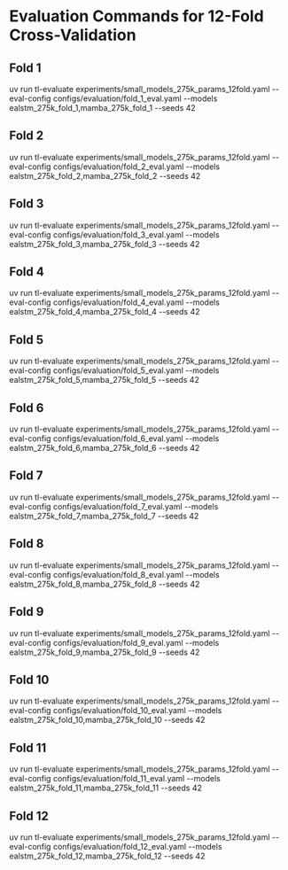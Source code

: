 # Evaluation Commands for 12-Fold Cross-Validation

## Fold 1

uv run tl-evaluate experiments/small_models_275k_params_12fold.yaml --eval-config configs/evaluation/fold_1_eval.yaml --models ealstm_275k_fold_1,mamba_275k_fold_1 --seeds 42

## Fold 2

uv run tl-evaluate experiments/small_models_275k_params_12fold.yaml --eval-config configs/evaluation/fold_2_eval.yaml --models ealstm_275k_fold_2,mamba_275k_fold_2 --seeds 42

## Fold 3

uv run tl-evaluate experiments/small_models_275k_params_12fold.yaml --eval-config configs/evaluation/fold_3_eval.yaml --models ealstm_275k_fold_3,mamba_275k_fold_3 --seeds 42

## Fold 4

uv run tl-evaluate experiments/small_models_275k_params_12fold.yaml --eval-config configs/evaluation/fold_4_eval.yaml --models ealstm_275k_fold_4,mamba_275k_fold_4 --seeds 42

## Fold 5

uv run tl-evaluate experiments/small_models_275k_params_12fold.yaml --eval-config configs/evaluation/fold_5_eval.yaml --models ealstm_275k_fold_5,mamba_275k_fold_5 --seeds 42

## Fold 6

uv run tl-evaluate experiments/small_models_275k_params_12fold.yaml --eval-config configs/evaluation/fold_6_eval.yaml --models ealstm_275k_fold_6,mamba_275k_fold_6 --seeds 42

## Fold 7

uv run tl-evaluate experiments/small_models_275k_params_12fold.yaml --eval-config configs/evaluation/fold_7_eval.yaml --models ealstm_275k_fold_7,mamba_275k_fold_7 --seeds 42

## Fold 8

uv run tl-evaluate experiments/small_models_275k_params_12fold.yaml --eval-config configs/evaluation/fold_8_eval.yaml --models ealstm_275k_fold_8,mamba_275k_fold_8 --seeds 42

## Fold 9

uv run tl-evaluate experiments/small_models_275k_params_12fold.yaml --eval-config configs/evaluation/fold_9_eval.yaml --models ealstm_275k_fold_9,mamba_275k_fold_9 --seeds 42

## Fold 10

uv run tl-evaluate experiments/small_models_275k_params_12fold.yaml --eval-config configs/evaluation/fold_10_eval.yaml --models ealstm_275k_fold_10,mamba_275k_fold_10 --seeds 42

## Fold 11

uv run tl-evaluate experiments/small_models_275k_params_12fold.yaml --eval-config configs/evaluation/fold_11_eval.yaml --models ealstm_275k_fold_11,mamba_275k_fold_11 --seeds 42

## Fold 12

uv run tl-evaluate experiments/small_models_275k_params_12fold.yaml --eval-config configs/evaluation/fold_12_eval.yaml --models ealstm_275k_fold_12,mamba_275k_fold_12 --seeds 42
